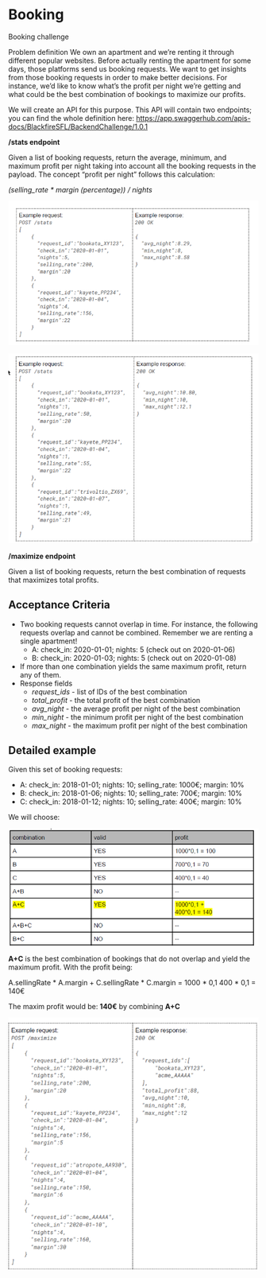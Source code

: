# Booking
Booking challenge


Problem definition
We own an apartment and we’re renting it through different popular websites. Before actually renting the apartment for some days, those platforms send us booking requests. We want to get insights from those booking requests in order to make better decisions. For instance, we’d like to know what’s the profit per night we’re getting and what could be the best combination of bookings to maximize our profits.

We will create an API for this purpose. This API will contain two endpoints; you can find the whole definition here:
https://app.swaggerhub.com/apis-docs/BlackfireSFL/BackendChallenge/1.0.1

**/stats endpoint**

Given a list of booking requests, return the average, minimum, and maximum profit per night taking into account all the booking requests in the payload. The concept “profit per night” follows this calculation:

*(selling_rate * margin (percentage)) / nights*

![img.png](resources/img.png)

![img_1.png](resources/img_1.png)

**/maximize endpoint**

Given a list of booking requests, return the best combination of requests that maximizes total profits.

Acceptance Criteria
-
- Two booking requests cannot overlap in time. For instance, the following requests overlap and cannot be combined. Remember we are renting a single apartment!
  - A: check_in: 2020-01-01; nights: 5 (check out on 2020-01-06)
  - B: check_in: 2020-01-03; nights: 5 (check out on 2020-01-08)
- If more than one combination yields the same maximum profit, return any of them.
- Response fields
  - *request_ids* - list of IDs of the best combination
  - *total_profit* - the total profit of the best combination
  - *avg_night* - the average profit per night of the best combination
  - *min_night* - the minimum profit per night of the best combination
  - *max_night* - the maximum profit per night of the best combination

Detailed example
-
Given this set of booking requests:
- A: check_in: 2018-01-01; nights: 10; selling_rate: 1000€; margin: 10%
- B: check_in: 2018-01-06; nights: 10; selling_rate: 700€; margin: 10%
- C: check_in: 2018-01-12; nights: 10; selling_rate: 400€; margin: 10%

We will choose:

![img_2.png](resources/img_2.png)

**A+C** is the best combination of bookings that do not overlap and yield the maximum profit.  With the profit being:

A.sellingRate * A.margin + C.sellingRate * C.margin = 1000 * 0,1 400 * 0,1 = 140€

The maxim profit would be: **140€** by combining **A+C**

![img.png](resources/img_3.png)

